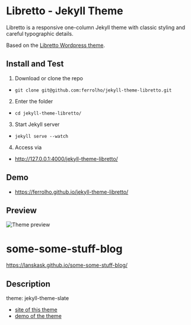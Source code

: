 # Libretto - Jekyll Theme

Libretto is a responsive one-column Jekyll theme with classic styling and careful typographic details.

Based on the [Libretto Wordpress theme](https://wordpress.org/themes/libretto/).

## Install and Test

1. Download or clone the repo
  - `git clone git@github.com:ferrolho/jekyll-theme-libretto.git`
2. Enter the folder
  - `cd jekyll-theme-libretto/`
3. Start Jekyll server
  - `jekyll serve --watch`
4. Access via
  - http://127.0.0.1:4000/jekyll-theme-libretto/

## Demo

- https://ferrolho.github.io/jekyll-theme-libretto/

## Preview

![Theme preview](http://i.imgur.com/2ZCmoKo.png)


# some-some-stuff-blog
https://lanskask.github.io/some-some-stuff-blog/

## Description
theme: jekyll-theme-slate  
- [site of this theme](https://github.com/pages-themes/slate)
- [demo of the theme](https://pages-themes.github.io/slate/)

